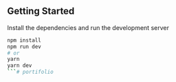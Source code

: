 ## Getting Started

Install the dependencies and run the development server

```bash
npm install
npm run dev
# or
yarn
yarn dev
```# portifolio
